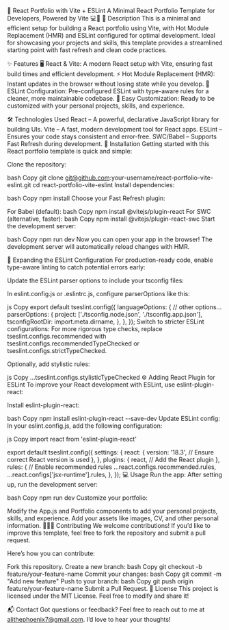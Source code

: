 🚀 React Portfolio with Vite + ESLint
A Minimal React Portfolio Template for Developers, Powered by Vite 💻🌟
📖 Description
This is a minimal and efficient setup for building a React portfolio using Vite, with Hot Module Replacement (HMR) and ESLint configured for optimal development. Ideal for showcasing your projects and skills, this template provides a streamlined starting point with fast refresh and clean code practices.

✨ Features
🖥️ React & Vite: A modern React setup with Vite, ensuring fast build times and efficient development.
⚡ Hot Module Replacement (HMR): Instant updates in the browser without losing state while you develop.
📝 ESLint Configuration: Pre-configured ESLint with type-aware rules for a cleaner, more maintainable codebase.
🔧 Easy Customization: Ready to be customized with your personal projects, skills, and experience.

🛠️ Technologies Used
React – A powerful, declarative JavaScript library for building UIs.
Vite – A fast, modern development tool for React apps.
ESLint – Ensures your code stays consistent and error-free.
SWC/Babel – Supports Fast Refresh during development.
🚀 Installation
Getting started with this React portfolio template is quick and simple:

Clone the repository:

bash
Copy
git clone git@github.com:your-username/react-portfolio-vite-eslint.git
cd react-portfolio-vite-eslint
Install dependencies:

bash
Copy
npm install
Choose your Fast Refresh plugin:

For Babel (default):
bash
Copy
npm install @vitejs/plugin-react
For SWC (alternative, faster):
bash
Copy
npm install @vitejs/plugin-react-swc
Start the development server:

bash
Copy
npm run dev
Now you can open your app in the browser! The development server will automatically reload changes with HMR.

🧩 Expanding the ESLint Configuration
For production-ready code, enable type-aware linting to catch potential errors early:

Update the ESLint parser options to include your tsconfig files:

In eslint.config.js or .eslintrc.js, configure parserOptions like this:

js
Copy
export default tseslint.config({
  languageOptions: {
    // other options...
    parserOptions: {
      project: ['./tsconfig.node.json', './tsconfig.app.json'],
      tsconfigRootDir: import.meta.dirname,
    },
  },
});
Switch to stricter ESLint configurations: For more rigorous type checks, replace tseslint.configs.recommended with tseslint.configs.recommendedTypeChecked or tseslint.configs.strictTypeChecked.

Optionally, add stylistic rules:

js
Copy
...tseslint.configs.stylisticTypeChecked
⚙️ Adding React Plugin for ESLint
To improve your React development with ESLint, use eslint-plugin-react:

Install eslint-plugin-react:

bash
Copy
npm install eslint-plugin-react --save-dev
Update ESLint config: In your eslint.config.js, add the following configuration:

js
Copy
import react from 'eslint-plugin-react'

export default tseslint.config({
  settings: {
    react: {
      version: '18.3',  // Ensure correct React version is used
    },
  },
  plugins: {
    react,  // Add the React plugin
  },
  rules: {
    // Enable recommended rules
    ...react.configs.recommended.rules,
    ...react.configs['jsx-runtime'].rules,
  },
});
💻 Usage
Run the app: After setting up, run the development server:

bash
Copy
npm run dev
Customize your portfolio:

Modify the App.js and Portfolio components to add your personal projects, skills, and experience.
Add your assets like images, CV, and other personal information.
🧑‍🤝‍🧑 Contributing
We welcome contributions! If you’d like to improve this template, feel free to fork the repository and submit a pull request.

Here’s how you can contribute:

Fork this repository.
Create a new branch:
bash
Copy
git checkout -b feature/your-feature-name
Commit your changes:
bash
Copy
git commit -m "Add new feature"
Push to your branch:
bash
Copy
git push origin feature/your-feature-name
Submit a Pull Request.
📄 License
This project is licensed under the MIT License. Feel free to modify and share it!

📬 Contact
Got questions or feedback? Feel free to reach out to me at alithephoenix7@gmail.com. I’d love to hear your thoughts!


